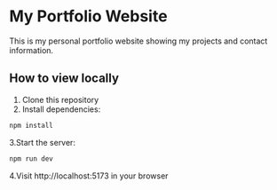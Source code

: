 # My Portfolio Website

This is my personal portfolio website showing my projects and contact information.

## How to view locally

1. Clone this repository
2. Install dependencies:
```bash
npm install
```
3.Start the server:
```bash
npm run dev
```
4.Visit http://localhost:5173 in your  browser

